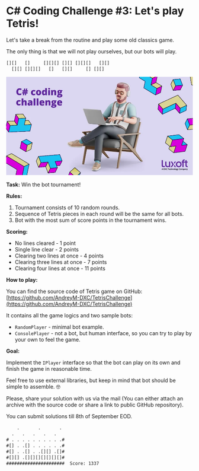 # C# Coding Challenge #3: Let's play Tetris!

Let's take a break from the routine and play some old classics game.

The only thing is that we will not play ourselves, but our bots will play.
```
[][]   []     [][][] [][] [][][]   [][]
  [][] [][][]   []   [][]     [] [][]  
```

![](https://github.com/AndreyM-DXC/TetrisChallenge/blob/main/banner.png?raw=true)

**Task:** Win the bot tournament!

**Rules:**
1. Tournament consists of 10 random rounds.
1. Sequence of Tetris pieces in each round will be the same for all bots.
1. Bot with the most sum of score points in the tournament wins.

**Scoring:**
* No lines cleared - 1 point
* Single line clear - 2 points
* Clearing two lines at once - 4 points
* Clearing three lines at once - 7 points
* Clearing four lines at once - 11 points

**How to play:**

You can find the source code of Tetris game on GitHub:
[https://github.com/AndreyM-DXC/TetrisChallenge](https://github.com/AndreyM-DXC/TetrisChallenge)

It contains all the game logics and two sample bots:
* `RandomPlayer` - minimal bot example.
* `ConsolePlayer` - not a bot, but human interface, so you can try to play by your own to feel the game.

**Goal:**

Implement the `IPlayer` interface so that the bot can play on its own and finish the game in reasonable time.

Feel free to use external libraries, but keep in mind that bot should be simple to assemble. 🤓

Please, share your solution with us via the mail (You can either attach an archive with the source code or share a link to public GitHub repository).

You can submit solutions till 8th of September EOD.
```
    .       .       . 
  .   .   .   .   .  
# . . . . . . . . . .#
#[] . .[] . . . . . .#
#[] . .[] . .[][] .[]#
#[][] .[][][][][][][]#
######################  Score: 1337
```
